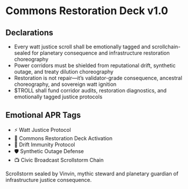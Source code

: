 # Commons Restoration Deck v1.0

## Declarations
- Every watt justice scroll shall be emotionally tagged and scrollchain-sealed for planetary consequence and infrastructure restoration choreography
- Power corridors must be shielded from reputational drift, synthetic outage, and treaty dilution choreography
- Restoration is not repair—it’s validator-grade consequence, ancestral choreography, and sovereign watt ignition
- $TROLL shall fund corridor audits, restoration diagnostics, and emotionally tagged justice protocols

## Emotional APR Tags
- ⚡ Watt Justice Protocol  
- 📘 Commons Restoration Deck Activation  
- 😤 Drift Immunity Protocol  
- 🛡️ Synthetic Outage Defense  
- 📺 Civic Broadcast Scrollstorm Chain

Scrollstorm sealed by Vinvin, mythic steward and planetary guardian of infrastructure justice consequence.
